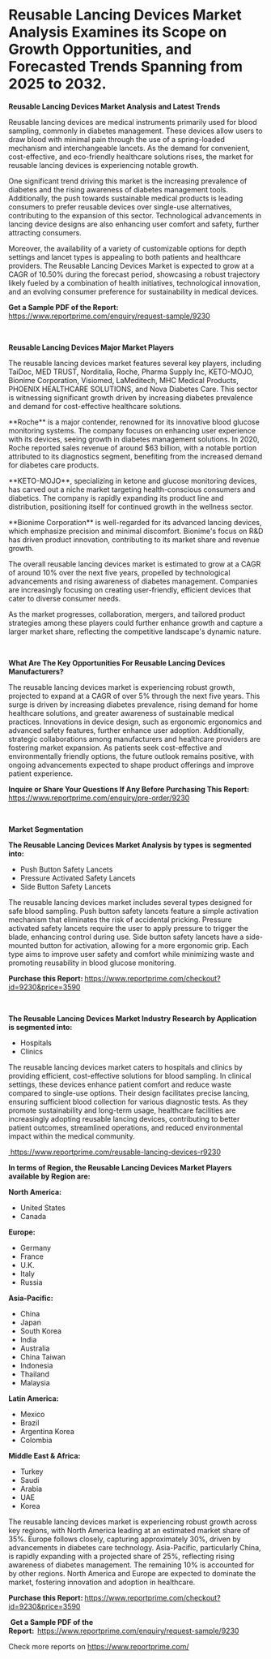 <p><h1>Reusable Lancing Devices Market Analysis Examines its Scope on Growth Opportunities, and Forecasted Trends Spanning from 2025 to 2032.</h1></p><p><strong>Reusable Lancing Devices Market Analysis and Latest Trends</strong></p>
<p><p>Reusable lancing devices are medical instruments primarily used for blood sampling, commonly in diabetes management. These devices allow users to draw blood with minimal pain through the use of a spring-loaded mechanism and interchangeable lancets. As the demand for convenient, cost-effective, and eco-friendly healthcare solutions rises, the market for reusable lancing devices is experiencing notable growth.</p><p>One significant trend driving this market is the increasing prevalence of diabetes and the rising awareness of diabetes management tools. Additionally, the push towards sustainable medical products is leading consumers to prefer reusable devices over single-use alternatives, contributing to the expansion of this sector. Technological advancements in lancing device designs are also enhancing user comfort and safety, further attracting consumers.</p><p>Moreover, the availability of a variety of customizable options for depth settings and lancet types is appealing to both patients and healthcare providers. The Reusable Lancing Devices Market is expected to grow at a CAGR of 10.50% during the forecast period, showcasing a robust trajectory likely fueled by a combination of health initiatives, technological innovation, and an evolving consumer preference for sustainability in medical devices.</p></p>
<p><strong>Get a Sample PDF of the Report:&nbsp;</strong> <a href="https://www.reportprime.com/enquiry/request-sample/9230?utm_campaign=3085&utm_medium=2&utm_source=Github&utm_content=ia&utm_term=20032025&utm_id=reusable-lancing-devices">https://www.reportprime.com/enquiry/request-sample/9230</a></p>
<p>&nbsp;</p>
<p><strong>Reusable Lancing Devices Major Market Players</strong></p>
<p><p>The reusable lancing devices market features several key players, including TaiDoc, MED TRUST, Norditalia, Roche, Pharma Supply Inc, KETO-MOJO, Bionime Corporation, Visiomed, LaMeditech, MHC Medical Products, PHOENIX HEALTHCARE SOLUTIONS, and Nova Diabetes Care. This sector is witnessing significant growth driven by increasing diabetes prevalence and demand for cost-effective healthcare solutions.</p><p>**Roche** is a major contender, renowned for its innovative blood glucose monitoring systems. The company focuses on enhancing user experience with its devices, seeing growth in diabetes management solutions. In 2020, Roche reported sales revenue of around $63 billion, with a notable portion attributed to its diagnostics segment, benefiting from the increased demand for diabetes care products.</p><p>**KETO-MOJO**, specializing in ketone and glucose monitoring devices, has carved out a niche market targeting health-conscious consumers and diabetics. The company is rapidly expanding its product line and distribution, positioning itself for continued growth in the wellness sector.</p><p>**Bionime Corporation** is well-regarded for its advanced lancing devices, which emphasize precision and minimal discomfort. Bionime's focus on R&D has driven product innovation, contributing to its market share and revenue growth. </p><p>The overall reusable lancing devices market is estimated to grow at a CAGR of around 10% over the next five years, propelled by technological advancements and rising awareness of diabetes management. Companies are increasingly focusing on creating user-friendly, efficient devices that cater to diverse consumer needs.</p><p>As the market progresses, collaboration, mergers, and tailored product strategies among these players could further enhance growth and capture a larger market share, reflecting the competitive landscape's dynamic nature.</p></p>
<p>&nbsp;</p>
<p><strong>What Are The Key Opportunities For Reusable Lancing Devices Manufacturers?</strong></p>
<p><p>The reusable lancing devices market is experiencing robust growth, projected to expand at a CAGR of over 5% through the next five years. This surge is driven by increasing diabetes prevalence, rising demand for home healthcare solutions, and greater awareness of sustainable medical practices. Innovations in device design, such as ergonomic ergonomics and advanced safety features, further enhance user adoption. Additionally, strategic collaborations among manufacturers and healthcare providers are fostering market expansion. As patients seek cost-effective and environmentally friendly options, the future outlook remains positive, with ongoing advancements expected to shape product offerings and improve patient experience.</p></p>
<p><strong>Inquire or Share Your Questions If Any Before Purchasing This Report:</strong> <a href="https://www.reportprime.com/enquiry/pre-order/9230?utm_campaign=3085&utm_medium=2&utm_source=Github&utm_content=ia&utm_term=20032025&utm_id=reusable-lancing-devices">https://www.reportprime.com/enquiry/pre-order/9230</a></p>
<p>&nbsp;</p>
<p><strong>Market Segmentation</strong></p>
<p><strong>The Reusable Lancing Devices Market Analysis by types is segmented into:</strong></p>
<p><ul><li>Push Button Safety Lancets</li><li>Pressure Activated Safety Lancets</li><li>Side Button Safety Lancets</li></ul></p>
<p><p>The reusable lancing devices market includes several types designed for safe blood sampling. Push button safety lancets feature a simple activation mechanism that eliminates the risk of accidental pricking. Pressure activated safety lancets require the user to apply pressure to trigger the blade, enhancing control during use. Side button safety lancets have a side-mounted button for activation, allowing for a more ergonomic grip. Each type aims to improve user safety and comfort while minimizing waste and promoting reusability in blood glucose monitoring.</p></p>
<p><strong>Purchase this Report:&nbsp;</strong><a href="https://www.reportprime.com/checkout?id=9230&price=3590&utm_campaign=3085&utm_medium=2&utm_source=Github&utm_content=ia&utm_term=20032025&utm_id=reusable-lancing-devices">https://www.reportprime.com/checkout?id=9230&price=3590</a></p>
<p>&nbsp;</p>
<p><strong>The Reusable Lancing Devices Market Industry Research by Application is segmented into:</strong></p>
<p><ul><li>Hospitals</li><li>Clinics</li></ul></p>
<p><p>The reusable lancing devices market caters to hospitals and clinics by providing efficient, cost-effective solutions for blood sampling. In clinical settings, these devices enhance patient comfort and reduce waste compared to single-use options. Their design facilitates precise lancing, ensuring sufficient blood collection for various diagnostic tests. As they promote sustainability and long-term usage, healthcare facilities are increasingly adopting reusable lancing devices, contributing to better patient outcomes, streamlined operations, and reduced environmental impact within the medical community.</p></p>
<p><a href="https://www.reportprime.com/reusable-lancing-devices-r9230?utm_campaign=3085&utm_medium=2&utm_source=Github&utm_content=ia&utm_term=20032025&utm_id=reusable-lancing-devices">&nbsp;https://www.reportprime.com/reusable-lancing-devices-r9230</a></p>
<p><strong>In terms of Region, the Reusable Lancing Devices Market Players available by Region are:</strong></p>
<p>
    <p> <strong> North America: </strong>
        <ul>
            <li>United States</li>
            <li>Canada</li>
        </ul>
        </p> 
    <p> <strong> Europe: </strong>
        <ul>
            <li>Germany</li>
            <li>France</li>
            <li>U.K.</li>
            <li>Italy</li>
            <li>Russia</li>
        </ul>
        </p> 
    <p> <strong> Asia-Pacific: </strong>
        <ul>
            <li>China</li>
            <li>Japan</li>
            <li>South Korea</li>
            <li>India</li>
            <li>Australia</li>
            <li>China Taiwan</li>
            <li>Indonesia</li>
            <li>Thailand</li>
            <li>Malaysia</li>
        </ul>
        </p> 
    <p> <strong> Latin America: </strong>
        <ul>
            <li>Mexico</li>
            <li>Brazil</li>
            <li>Argentina Korea</li>
            <li>Colombia</li>
        </ul>
        </p> 
    <p> <strong> Middle East & Africa: </strong>
        <ul>
            <li>Turkey</li>
            <li>Saudi</li>
            <li>Arabia</li>
            <li>UAE</li>
            <li>Korea</li>
        </ul>
    </p>
    </p>
<p><p>The reusable lancing devices market is experiencing robust growth across key regions, with North America leading at an estimated market share of 35%. Europe follows closely, capturing approximately 30%, driven by advancements in diabetes care technology. Asia-Pacific, particularly China, is rapidly expanding with a projected share of 25%, reflecting rising awareness of diabetes management. The remaining 10% is accounted for by other regions. North America and Europe are expected to dominate the market, fostering innovation and adoption in healthcare.</p></p>
<p><strong>Purchase this Report: </strong><a href="https://www.reportprime.com/checkout?id=9230&price=3590&utm_campaign=3085&utm_medium=2&utm_source=Github&utm_content=ia&utm_term=20032025&utm_id=reusable-lancing-devices">https://www.reportprime.com/checkout?id=9230&price=3590</a></p>
<p>&nbsp;<strong>Get a Sample PDF of the Report:&nbsp;&nbsp;</strong><a href="https://www.reportprime.com/enquiry/request-sample/9230?utm_campaign=3085&utm_medium=2&utm_source=Github&utm_content=ia&utm_term=20032025&utm_id=reusable-lancing-devices">https://www.reportprime.com/enquiry/request-sample/9230</a></p>
<p><strong></strong></p>
<p>Check more reports on <a href="https://www.reportprime.com/?utm_campaign=3085&utm_medium=2&utm_source=Github&utm_content=ia&utm_term=20032025&utm_id=reusable-lancing-devices">https://www.reportprime.com/</a></p>